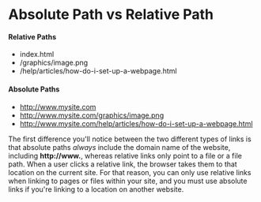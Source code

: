 <!--title={Absolute Path vs Relative Path}-->

# Absolute Path vs Relative Path

#### **Relative Paths**

- index.html
- /graphics/image.png
- /help/articles/how-do-i-set-up-a-webpage.html

#### **Absolute Paths**

- http://www.mysite.com
- http://www.mysite.com/graphics/image.png
- http://www.mysite.com/help/articles/how-do-i-set-up-a-webpage.html

The first difference you'll notice between the two different types of links is that absolute paths *always* include the domain name of the website, including **http://www.**, whereas relative links only point to a file or a file path. When a user clicks a relative link, the browser takes them to that location on the current site. For that reason, you can only use relative links when linking to pages or files within your site, and you must use absolute links if you're linking to a location on another website.